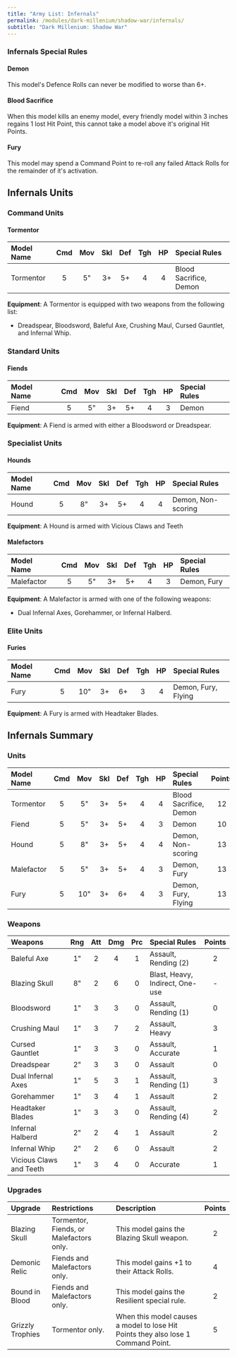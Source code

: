 ```yaml
---
title: "Army List: Infernals"
permalink: /modules/dark-millenium/shadow-war/infernals/
subtitle: "Dark Millenium: Shadow War"
---
```


### Infernals Special Rules

#### Demon

This model's Defence Rolls can never be modified to worse than 6+.

#### Blood Sacrifice

When this model kills an enemy model, every friendly model within 3 inches regains 1 lost Hit Point, this cannot take a model above it's original Hit Points.

#### Fury

This model may spend a Command Point to re-roll any failed Attack Rolls for the remainder of it's activation.

## Infernals Units

### Command Units

#### Tormentor

| Model Name         | Cmd | Mov | Skl | Def | Tgh | HP  | Special Rules                    | 
| :----------------- | :-: | :-: | :-: | :-: | :-: | :-: | :------------------------------- |
| Tormentor          |  5  |  5" |  3+ |  5+ |  4  |  4  | Blood Sacrifice, Demon           |

**Equipment**: A Tormentor is equipped with two weapons from the following list:

- Dreadspear, Bloodsword, Baleful Axe, Crushing Maul, Cursed Gauntlet, and Infernal Whip.

### Standard Units

#### Fiends

| Model Name         | Cmd | Mov | Skl | Def | Tgh | HP  | Special Rules                    |
| :----------------- | :-: | :-: | :-: | :-: | :-: | :-: | :------------------------------- |
| Fiend              |  5  |  5" |  3+ |  5+ |  4  |  3  | Demon                            |

**Equipment**: A Fiend is armed with either a Bloodsword or Dreadspear.

### Specialist Units

#### Hounds

| Model Name         | Cmd | Mov | Skl | Def | Tgh | HP  | Special Rules                    | 
| :----------------- | :-: | :-: | :-: | :-: | :-: | :-: | :------------------------------- |
| Hound              |  5  |  8" |  3+ |  5+ |  4  |  4  | Demon, Non-scoring               |

**Equipment**: A Hound is armed with Vicious Claws and Teeth

#### Malefactors

| Model Name         | Cmd | Mov | Skl | Def | Tgh | HP  | Special Rules                    | 
| :----------------- | :-: | :-: | :-: | :-: | :-: | :-: | :------------------------------- |
| Malefactor         |  5  |  5" |  3+ |  5+ |  4  |  3  | Demon, Fury                      |

**Equipment**: A Malefactor is armed with one of the following weapons:

- Dual Infernal Axes, Gorehammer, or Infernal Halberd.

### Elite Units

#### Furies

| Model Name         | Cmd | Mov | Skl | Def | Tgh | HP  | Special Rules                    |
| :----------------- | :-: | :-: | :-: | :-: | :-: | :-: | :------------------------------- |
| Fury               |  5  | 10" |  3+ |  6+ |  3  |  4  | Demon, Fury, Flying              |

**Equipment**: A Fury is armed with Headtaker Blades.

## Infernals Summary

### Units

| Model Name         | Cmd | Mov | Skl | Def | Tgh | HP  | Special Rules                    | Points |
| :----------------- | :-: | :-: | :-: | :-: | :-: | :-: | :------------------------------- | :----: |
| Tormentor          |  5  |  5" |  3+ |  5+ |  4  |  4  | Blood Sacrifice, Demon           | 12     |
| Fiend              |  5  |  5" |  3+ |  5+ |  4  |  3  | Demon                            | 10     |
| Hound              |  5  |  8" |  3+ |  5+ |  4  |  4  | Demon, Non-scoring               | 13     |
| Malefactor         |  5  |  5" |  3+ |  5+ |  4  |  3  | Demon, Fury                      | 13     |
| Fury               |  5  | 10" |  3+ |  6+ |  4  |  3  | Demon, Fury, Flying              | 13     |

### Weapons

| Weapons                   | Rng | Att | Dmg | Prc | Special Rules                   | Points |
| :------------------------ | :-: | :-: | :-: | :-: | :------------------------------ | :----: |
| Baleful Axe               | 1"  | 2   | 4   | 1   | Assault, Rending (2)            | 2      |
| Blazing Skull             | 8"  | 2   | 6   | 0   | Blast, Heavy, Indirect, One-use | -      |
| Bloodsword                | 1"  | 3   | 3   | 0   | Assault, Rending (1)            | 0      |
| Crushing Maul             | 1"  | 3   | 7   | 2   | Assault, Heavy                  | 3      |
| Cursed Gauntlet           | 1"  | 3   | 3   | 0   | Assault, Accurate               | 1      |
| Dreadspear                | 2"  | 3   | 3   | 0   | Assault                         | 0      |
| Dual Infernal Axes        | 1"  | 5   | 3   | 1   | Assault, Rending (1)            | 3      |
| Gorehammer                | 1"  | 3   | 4   | 1   | Assault                         | 2      |
| Headtaker Blades          | 1"  | 3   | 3   | 0   | Assault, Rending (4)            | 2      |
| Infernal Halberd          | 2"  | 2   | 4   | 1   | Assault                         | 2      |
| Infernal Whip             | 2"  | 2   | 6   | 0   | Assault                         | 2      |
| Vicious Claws and Teeth   | 1"  | 3   | 4   | 0   | Accurate                        | 1      |

### Upgrades

| Upgrade | Restrictions | Description | Points |
| :------ | :----------- | :---------- | :----: |
| Blazing Skull | Tormentor, Fiends, or Malefactors only. | This model gains the Blazing Skull weapon. | 2 |
| Demonic Relic | Fiends and Malefactors only. | This model gains +1 to their Attack Rolls. | 4 |
| Bound in Blood | Fiends and Malefactors only. | This model gains the Resilient special rule. | 2 |
| Grizzly Trophies | Tormentor only. | When this model causes a model to lose Hit Points they also lose 1 Command Point. | 5 |